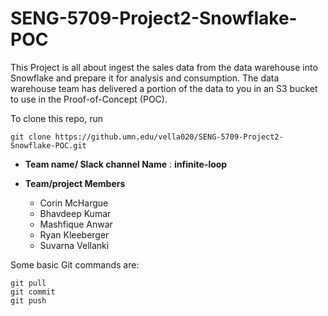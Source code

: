 # SENG-5709-Project2-Snowflake-POC 
This Project is all about ingest the sales data from the data warehouse
into Snowflake and prepare it for analysis and consumption. The data warehouse team has delivered a
portion of the data to you in an S3 bucket to use in the Proof-of-Concept (POC).


To clone this repo, run 

`git clone https://github.umn.edu/vella020/SENG-5709-Project2-Snowflake-POC.git`

- **Team name/ Slack channel Name** : **infinite-loop**


- **Team/project Members**
   - Corin McHargue
   - Bhavdeep Kumar
   - Mashfique Anwar
   - Ryan Kleeberger
   - Suvarna Vellanki

Some basic Git commands are:
```
git pull
git commit
git push
```
